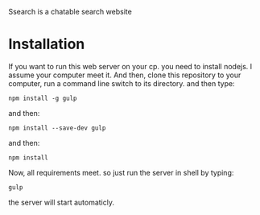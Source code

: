 Ssearch is a chatable search website

# Installation
If you want to run this web server on your cp. you need to install nodejs. I assume your computer meet it. And then, clone this repository to your computer, run a command line switch to its directory. and then type:
```shell
npm install -g gulp
```
and then:
```shell
npm install --save-dev gulp
```
and then:
```shell
npm install
```
Now, all requirements meet. so just run the server in shell by typing:
```shell
gulp
```
the server will start automaticly.





